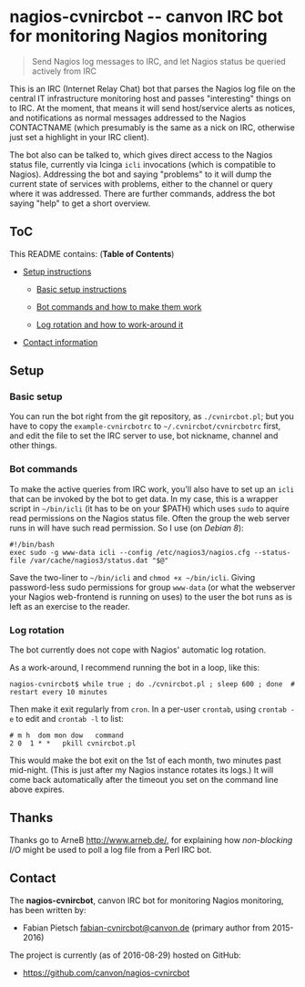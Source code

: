 
# nagios-cvnircbot -- canvon IRC bot for monitoring Nagios monitoring

> Send Nagios log messages to IRC, and let Nagios status be queried actively
> from IRC

This is an IRC (Internet Relay Chat) bot that parses the Nagios log file on the
central IT infrastructure monitoring host and passes "interesting" things on
to IRC. At the moment, that means it will send host/service alerts as notices,
and notifications as normal messages addressed to the Nagios CONTACTNAME
(which presumably is the same as a nick on IRC, otherwise just set a highlight
in your IRC client).

The bot also can be talked to, which gives direct access to the Nagios status
file, currently via Icinga `icli` invocations (which is compatible to Nagios).
Addressing the bot and saying "problems" to it will dump the current state of
services with problems, either to the channel or query where it was addressed.
There are further commands, address the bot saying "help" to get a short
overview.


## ToC

This README contains: (**Table of Contents**)

  * [Setup instructions](#setup)

    * [Basic setup instructions](#basic-setup)

    * [Bot commands and how to make them work](#bot-commands)

    * [Log rotation and how to work-around it](#log-rotation)

  * [Contact information](#contact)


## Setup

### Basic setup

You can run the bot right from the git repository, as `./cvnircbot.pl`; but you
have to copy the `example-cvnircbotrc` to `~/.cvnircbot/cvnircbotrc` first, and
edit the file to set the IRC server to use, bot nickname, channel and other
things.

### Bot commands

To make the active queries from IRC work, you'll also have to set up an `icli`
that can be invoked by the bot to get data. In my case, this is a wrapper script
in `~/bin/icli` (it has to be on your $PATH) which uses `sudo` to aquire read
permissions on the Nagios status file. Often the group the web server runs in
will have such read permission. So I use (on _Debian 8_):

```
#!/bin/bash
exec sudo -g www-data icli --config /etc/nagios3/nagios.cfg --status-file /var/cache/nagios3/status.dat "$@"
```

Save the two-liner to `~/bin/icli` and `chmod +x ~/bin/icli`. Giving
password-less sudo permissions for group `www-data` (or what the webserver
your Nagios web-frontend is running on uses) to the user the bot runs as
is left as an exercise to the reader.

### Log rotation

The bot currently does not cope with Nagios' automatic log rotation.

As a work-around, I recommend running the bot in a loop, like this:

```
nagios-cvnircbot$ while true ; do ./cvnircbot.pl ; sleep 600 ; done  # restart every 10 minutes
```

Then make it exit regularly from `cron`. In a per-user `crontab`,
using `crontab -e` to edit and `crontab -l` to list:

```
# m h  dom mon dow   command
2 0  1 * *   pkill cvnircbot.pl
```

This would make the bot exit on the 1st of each month, two minutes
past mid-night. (This is just after my Nagios instance rotates its logs.)
It will come back automatically after the timeout you set on the
command line above expires.


## Thanks

Thanks go to ArneB <http://www.arneb.de/>, for explaining
how _non-blocking I/O_ might be used to poll a log file
from a Perl IRC bot.


## Contact

The **nagios-cvnircbot**, canvon IRC bot for monitoring Nagios monitoring, has
been written by:

  * Fabian Pietsch <fabian-cvnircbot@canvon.de>  (primary author from 2015-2016)

The project is currently (as of 2016-08-29) hosted on GitHub:

  * https://github.com/canvon/nagios-cvnircbot

